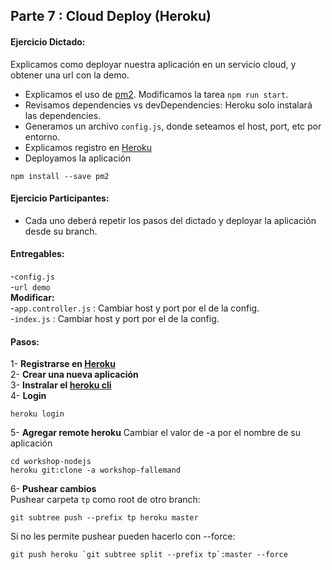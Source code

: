 ## Parte 7 : Cloud Deploy (Heroku)
#### Ejercicio Dictado:   
Explicamos como deployar nuestra aplicación en un servicio cloud, y obtener una url con la demo.
- Explicamos el uso de [pm2](http://pm2.keymetrics.io/). Modificamos la tarea `npm run start`.
- Revisamos dependencies vs devDependencies: Heroku solo instalará las dependencies.  
- Generamos un archivo `config.js`, donde seteamos el host, port, etc por entorno.
- Explicamos registro en [Heroku](https://heroku.com/)
- Deployamos la aplicación

```
npm install --save pm2
```
#### Ejercicio Participantes:   
- Cada uno deberá repetir los pasos del dictado y deployar la aplicación desde su branch. 

#### Entregables:  
-`config.js`  
-`url demo`   
**Modificar:**   
-`app.controller.js` : Cambiar host y port por el de la config.  
-`index.js` : Cambiar host y port por el de la config.  

#### Pasos:
1- **Registrarse en [Heroku](https://signup.heroku.com/login)**  
2- **Crear una nueva aplicación**  
3- **Instralar el [heroku cli](https://devcenter.heroku.com/articles/heroku-cli#download-and-install)**    
4- **Login** 
```
heroku login
```
5- **Agregar remote heroku** Cambiar el valor de -a por el nombre de su aplicación
```
cd workshop-nodejs 
heroku git:clone -a workshop-fallemand
```
6- **Pushear cambios**  
Pushear carpeta `tp` como root de otro branch:
```
git subtree push --prefix tp heroku master
```
Si no les permite pushear pueden hacerlo con --force:
```
git push heroku `git subtree split --prefix tp`:master --force
```
